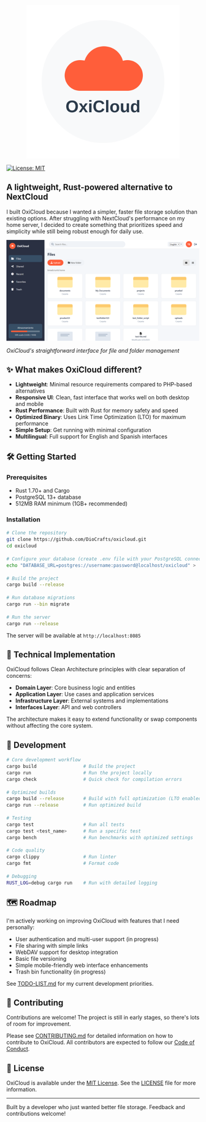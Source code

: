 <p align="center">
  <img src="static/oxicloud-logo.svg" alt="OxiCloud" width="400" />
</p>

[![License: MIT](https://img.shields.io/badge/License-MIT-yellow.svg)](LICENSE)

## A lightweight, Rust-powered alternative to NextCloud

I built OxiCloud because I wanted a simpler, faster file storage solution than existing options. After struggling with NextCloud's performance on my home server, I decided to create something that prioritizes speed and simplicity while still being robust enough for daily use.

![OxiCloud Dashboard](doc/images/Captura%20de%20pantalla%202025-03-23%20230739.png)

*OxiCloud's straightforward interface for file and folder management*

## ✨ What makes OxiCloud different?

- **Lightweight**: Minimal resource requirements compared to PHP-based alternatives
- **Responsive UI**: Clean, fast interface that works well on both desktop and mobile
- **Rust Performance**: Built with Rust for memory safety and speed
- **Optimized Binary**: Uses Link Time Optimization (LTO) for maximum performance
- **Simple Setup**: Get running with minimal configuration
- **Multilingual**: Full support for English and Spanish interfaces

## 🛠️ Getting Started

### Prerequisites
- Rust 1.70+ and Cargo
- PostgreSQL 13+ database
- 512MB RAM minimum (1GB+ recommended)

### Installation

```bash
# Clone the repository
git clone https://github.com/DioCrafts/oxicloud.git
cd oxicloud

# Configure your database (create .env file with your PostgreSQL connection)
echo "DATABASE_URL=postgres://username:password@localhost/oxicloud" > .env

# Build the project
cargo build --release

# Run database migrations
cargo run --bin migrate

# Run the server
cargo run --release
```

The server will be available at `http://localhost:8085`

## 🧩 Technical Implementation

OxiCloud follows Clean Architecture principles with clear separation of concerns:

- **Domain Layer**: Core business logic and entities
- **Application Layer**: Use cases and application services
- **Infrastructure Layer**: External systems and implementations
- **Interfaces Layer**: API and web controllers

The architecture makes it easy to extend functionality or swap components without affecting the core system.

## 🚧 Development

```bash
# Core development workflow
cargo build                 # Build the project
cargo run                   # Run the project locally
cargo check                 # Quick check for compilation errors

# Optimized builds
cargo build --release       # Build with full optimization (LTO enabled)
cargo run --release         # Run optimized build

# Testing
cargo test                  # Run all tests
cargo test <test_name>      # Run a specific test
cargo bench                 # Run benchmarks with optimized settings

# Code quality
cargo clippy                # Run linter
cargo fmt                   # Format code

# Debugging
RUST_LOG=debug cargo run    # Run with detailed logging
```

## 🗺️ Roadmap

I'm actively working on improving OxiCloud with features that I need personally:

- User authentication and multi-user support (in progress)
- File sharing with simple links
- WebDAV support for desktop integration
- Basic file versioning
- Simple mobile-friendly web interface enhancements
- Trash bin functionality (in progress)

See [TODO-LIST.md](TODO-LIST.md) for my current development priorities.

## 🤝 Contributing

Contributions are welcome! The project is still in early stages, so there's lots of room for improvement.

Please see [CONTRIBUTING.md](CONTRIBUTING.md) for detailed information on how to contribute to OxiCloud. All contributors are expected to follow our [Code of Conduct](CODE_OF_CONDUCT.md).

## 📜 License

OxiCloud is available under the [MIT License](LICENSE). See the [LICENSE](LICENSE) file for more information.

---

Built by a developer who just wanted better file storage. Feedback and contributions welcome!
